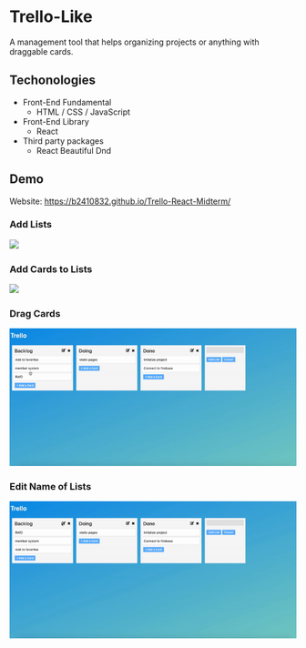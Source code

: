 # Trello-Like
A management tool that helps organizing projects or anything with draggable cards.  

## Techonologies
- Front-End Fundamental
    - HTML / CSS / JavaScript
- Front-End Library
    - React
- Third party packages
    - React Beautiful Dnd
## Demo
Website: https://b2410832.github.io/Trello-React-Midterm/
### Add Lists
![](./readme/demo_addList.gif)

### Add Cards to Lists
![](./readme/demo_addCard.gif)
### Drag Cards
![](./readme/demo_dragCard.gif)

### Edit Name of Lists
![](./readme/demo_editList.gif)

